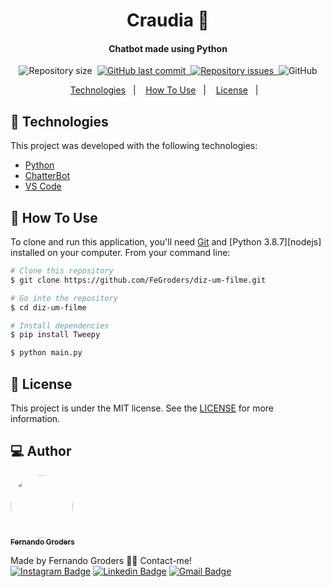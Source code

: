 <h1 align="center">
    Craudia 🤖
</h1>

<h4 align="center">
  Chatbot made using Python 
</h4>
<p align="center">
  <img alt="Repository size" src="https://img.shields.io/github/repo-size/fegroders/craudia-bot">&nbsp;
  <a href="https://github.com/fegroders/craudia-bot/commits/master">
    <img alt="GitHub last commit" src="https://img.shields.io/github/last-commit/fegroders/craudia-bot">&nbsp;
  </a>

  <a href="https://github.com/fegroders/craudia-bot/issues">
    <img alt="Repository issues" src="https://img.shields.io/github/issues/fegroders/craudia-bot">&nbsp;
  </a>

  <img alt="GitHub" src="https://img.shields.io/github/license/fegroders/craudia-bot">
</p>

<p align="center">
  <a href="https://github.com/FeGroders/craudia-bot#-technologies">Technologies</a>&nbsp;&nbsp;&nbsp;|&nbsp;&nbsp;&nbsp;
  <a href="https://github.com/FeGroders/craudia-bot#-how-to-use">How To Use</a>&nbsp;&nbsp;&nbsp;|&nbsp;&nbsp;&nbsp;
  <a href="https://github.com/FeGroders/craudia-bot#-license">License</a>&nbsp;&nbsp;&nbsp;|&nbsp;&nbsp;&nbsp;
</p>

## 🚀 Technologies

This project was developed with the following technologies:

-  [Python][py]
-  [ChatterBot](https://chatterbot.readthedocs.io/en/stable/)
-  [VS Code][vc]

## 📘 How To Use

To clone and run this application, you'll need [Git](https://git-scm.com) and [Python 3.8.7][nodejs] installed on your computer. From your command line:

```bash
# Clone this repository
$ git clone https://github.com/FeGroders/diz-um-filme.git

# Go into the repository
$ cd diz-um-filme

# Install dependencies
$ pip install Tweepy

$ python main.py 
```


## 📄 License
This project is under the MIT license. See the [LICENSE](https://github.com/fegroders/diz-um-filme/blob/master/LICENSE) for more information.




## 💻 Author

<a href="https://github.com/FeGroders">
 <img style="border-radius: 50%" src="https://avatars3.githubusercontent.com/u/62064189?s=460&u=61b426b901b8fe02e12019b1fdb67bf0072d4f00&v=4" width="100px;" alt=""/>
 <br />
 <sub><b>Fernando Groders</b></sub></a>
 
Made by Fernando Groders 👋🏽 Contact-me! <br/>
[![Instagram Badge](https://img.shields.io/badge/-Instagram-%23E4405F?style=flat-square&labelColor=%23E4405F&logo=instagram&logoColor=white&link=https://twitter.com/tgmarinho)](https://instagram.com/fegroders) 
[![Linkedin Badge](https://img.shields.io/badge/-LinkedIn-blue?style=flat-square&logo=Linkedin&logoColor=white&link=https://www.linkedin.com/in/tgmarinho/)](https://www.linkedin.com/in/fernandogroders/) 
[![Gmail Badge](https://img.shields.io/badge/-Gmail-c14438?style=flat-square&logo=Gmail&logoColor=white&link=mailto:tgmarinho@gmail.com)](mailto:fernandogroder@gmail.com)

[vc]: https://code.visualstudio.com/
[py]: https://www.python.org
